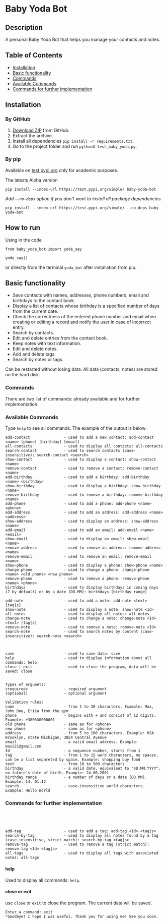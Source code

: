# Baby Yoda Bot

## Description

A personal Baby Yoda Bot that helps you manage your contacts and notes.

## Table of Contents

-   [Installation](#installation)
-   [Basic functionality](#basic-functionality)
-   [Commands](#commands)
-   [Available Сommands](#available-сommands)
-   [Commands for further implementation](#commands-for-further-implementation)

## Installation

### By GitHub

1. [Download ZIP](https://github.com/orm81zp/project-BabyYodaBot) from GitHub.
2. Extract the archive.
3. Install all dependencies `pip install -r requirements.txt`.
4. Go to the project folder and run `python3 test_baby_yoda.py`.

### By pip

Available on [test.pypi.org](https://test.pypi.org/project/baby-yoda-bot/) only for academic purposes.

The latests Alpha version

```
pip install --index-url https://test.pypi.org/simple/ baby-yoda-bot
```

_Add `--no-deps` option if you don't want to install all package dependencies._

```
pip install --index-url https://test.pypi.org/simple/ --no-deps baby-yoda-bot
```

## How to run

Using in the code

```
from baby_yoda_bot import yoda_say

yoda_say()
```

or directly from the terminal `yoda_bot` after installation from pip.

## Basic functionality

-   Save contacts with names, addresses, phone numbers, email and birthdays to the contact book.
-   Display a list of contacts whose birthday is a specified number of days from the current date.
-   Check the correctness of the entered phone number and email when creating or editing a record and notify the user in case of incorrect entry.
-   Search by contacts.
-   Edit and delete entries from the contact book.
-   Keep notes with text information.
-   Edit and delete notes.
-   Add and delete tags.
-   Search by notes or tags.

Can be restarted without losing data. All data (contacts, notes) are stored on the hard disk.

### Commands

There are two list of commands: already available and for further implementation.

### Available Сommands

Type `help` to see all commands. The example of the output is below:

```
add-contact               - used to add a new contact: add-contact <name> [phone] [birthday] [email]
all-contacts              - used to display all contacts: all-contacts
search-contact            - used to search contacts (case-insensitive): search-contact <search>
show-contact              - used to display a contact: show-contact <name>
remove-contact            - used to remove a contact: remove-contact <name>
add-birthday              - used to add a birthday: add-birthday <name> <birthday>
show-birthday             - used to display a birthday: show-birthday <name>
remove-birthday           - used to remove a birthday: remove-birthday <name>
add-phone                 - used to add a phone: add-phone <name> <phone>
add-address               - used to add an address: add-address <name> <address>
show-address              - used to display an address: show-address <name>
add-email                 - used to add an email: add-email <name> <email>
show-email                - used to display an email: show-email <name>
remove-address            - used to remove an address: remove-address <name>
remove-email              - used to remove an email: remove-email <name>
show-phone                - used to display a phone: show-phone <name>
change-phone              - used to change a phone: change-phone <name> <old phone> <new phone>
remove-phone              - used to remove a phone: remove-phone <name> <phone>
birthdays                 - used to display birthdays in coming days (7 by default) or by a date (DD.MM): birthdays [birthday range]

add-note                  - used to add a note: add-note <text> [tag|s]
show-note                 - used to display a note: show-note <Id>
all-notes                 - used to display all notes: all-notes
change-note               - used to change a note: change-note <Id> <text> [tag|s]
remove-note               - used to remove a note: remove-note <Id>
search-note               - used to search notes by content (case-insensitive): search-note <search>



save                      - used to save data: save
help                      - used to display information about all commands: help
close | exit              - used to close the program, data will be saved: close


Types of argumets:
<required>                - required argument
[optional]                - optional argument

Validation rules:
name                      - from 1 to 30 characters. Example: Max, John Doe, Erika from the gym
phone                     - begins with + and consist of 12 digits. Example: +380630000001
old phone                 - same as for <phone>
new phone                 - same as for <phone>
address                   - from 5 to 100 characters. Example: USA Brooklyn, state Michigan, 3854 Central Avenue
email                     - a valid email address. Example: maxi21@gmail.com
Id                        - a sequence number, starts from 1
tag                       - from 1 to 15 word characters, no spaces, can be a list separeted by space. Example: shopping buy food
text                      - from 10 to 500 characters
birthday                  - a valid date, equivalent to "DD.MM.YYYY", no future's date of birth. Example: 24.06.2001
birthday range            - a number of days or a date (DD.MM). Example: 14, 01.12
search                    - case-insensitive world characters. Example: Hello World
```

### Commands for further implementation

```




add-tag                   - used to add a tag: add-tag <Id> <tag|s>
search-by-tag             - used to display all notes found by a tag (case-insensitive, strict match): search-by-tag <tag|s>
remove-tag                - used to remove a tag (strict match): remove-tag <Id> <tag|s>
all-tags                  - used to display all tags with associated notes: all-tags
```

#### help

Used to display all commands: `help`.

#### close or exit

use `close` or `exit` to close the program. The current data will be saved.

```
Enter a command: exit
"Goodbye! I hope I was useful. Thank you for using me! See you soon.
```
